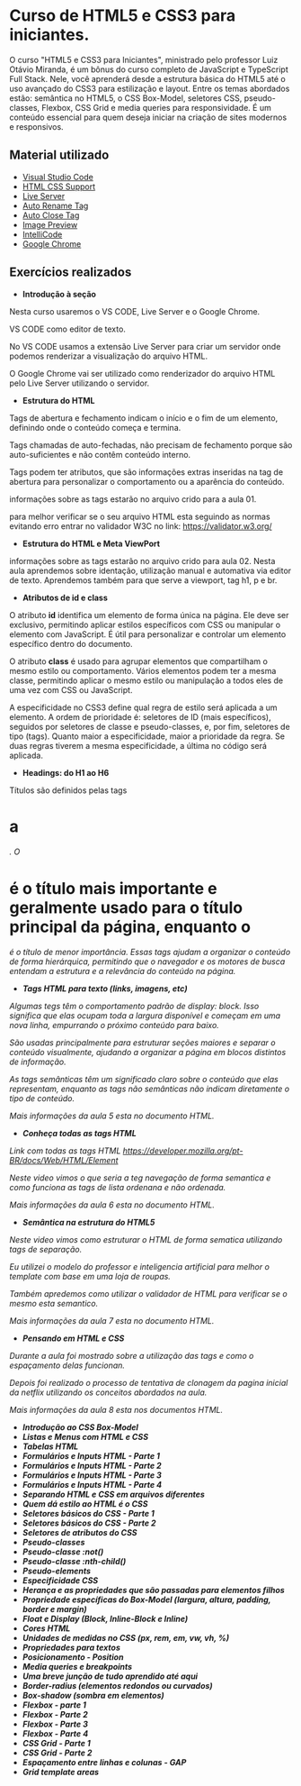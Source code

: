 # Curso de HTML5 e CSS3 para iniciantes.

O curso "HTML5 e CSS3 para Iniciantes", ministrado pelo professor Luiz Otávio Miranda, é um bônus do curso completo de JavaScript e TypeScript Full Stack. Nele, você aprenderá desde a estrutura básica do HTML5 até o uso avançado do CSS3 para estilização e layout. Entre os temas abordados estão: semântica no HTML5, o CSS Box-Model, seletores CSS, pseudo-classes, Flexbox, CSS Grid e media queries para responsividade. É um conteúdo essencial para quem deseja iniciar na criação de sites modernos e responsivos.

## Material utilizado

- [Visual Studio Code](https://code.visualstudio.com/)
- [HTML CSS Support](https://marketplace.visualstudio.com/items?itemName=ecmel.vscode-html-csshttps:/)
- [Live Server](https://github.com/ritwickdey/vscode-live-server-plus-plushttps:/)
- [Auto Rename Tag](https://marketplace.visualstudio.com/items?itemName=formulahendry.auto-rename-taghttps:/)
- [Auto Close Tag](https://marketplace.visualstudio.com/items?itemName=formulahendry.auto-close-taghttps:/)
- [Image Preview](https://marketplace.visualstudio.com/items?itemName=kisstkondoros.vscode-gutter-previewhttps:/)
- [IntelliCode](https://marketplace.visualstudio.com/items?itemName=VisualStudioExptTeam.vscodeintellicodehttps:/)
- [Google Chrome](https://support.google.com/chrome/answer/95346?hl=pt-BR&co=GENIE.Platform%3DDesktophttps:/)

## Exercícios realizados

- **Introdução à seção**

Nesta curso usaremos o VS CODE, Live Server e o Google Chrome.

VS CODE como editor de texto.

No VS CODE usamos a extensão Live Server para criar um servidor onde podemos renderizar a visualização do arquivo HTML.

O Google Chrome vai ser utilizado como renderizador do arquivo HTML pelo Live Server utilizando o servidor.

- **Estrutura do HTML**

Tags de abertura e fechamento indicam o início e o fim de um elemento, definindo onde o conteúdo começa e termina.

Tags chamadas de auto-fechadas, não precisam de fechamento porque são auto-suficientes e não contêm conteúdo interno.

Tags podem ter atributos, que são informações extras inseridas na tag de abertura para personalizar o comportamento ou a aparência do conteúdo.

informações sobre as tags estarão no arquivo crido para a aula 01.

para melhor verificar se o seu arquivo HTML esta seguindo as normas evitando erro entrar no validador W3C no link: https://validator.w3.org/


- **Estrutura do HTML e Meta ViewPort**

informações sobre as tags estarão no arquivo crido para aula 02.
Nesta aula aprendemos sobre identação, utilização manual e automativa via editor de texto.
Aprendemos também para que serve a viewport, tag h1, p e br.

- **Atributos de id e class**

O atributo **id** identifica um elemento de forma única na página. Ele deve ser exclusivo, permitindo aplicar estilos específicos com CSS ou manipular o elemento com JavaScript. É útil para personalizar e controlar um elemento específico dentro do documento.

O atributo **class** é usado para agrupar elementos que compartilham o mesmo estilo ou comportamento. Vários elementos podem ter a mesma classe, permitindo aplicar o mesmo estilo ou manipulação a todos eles de uma vez com CSS ou JavaScript.

A especificidade no CSS3 define qual regra de estilo será aplicada a um elemento. A ordem de prioridade é: seletores de ID (mais específicos), seguidos por seletores de classe e pseudo-classes, e, por fim, seletores de tipo (tags). Quanto maior a especificidade, maior a prioridade da regra. Se duas regras tiverem a mesma especificidade, a última no código será aplicada.

- **Headings: do H1 ao H6**

Títulos são definidos pelas tags <h1> a <h6>. O <h1> é o título mais importante e geralmente usado para o título principal da página, enquanto o <h6> é o título de menor importância. Essas tags ajudam a organizar o conteúdo de forma hierárquica, permitindo que o navegador e os motores de busca entendam a estrutura e a relevância do conteúdo na página.

- **Tags HTML para texto (links, imagens, etc)**

Algumas tegs têm o comportamento padrão de display: block. Isso significa que elas ocupam toda a largura disponível e começam em uma nova linha, empurrando o próximo conteúdo para baixo.

São usadas principalmente para estruturar seções maiores e separar o conteúdo visualmente, ajudando a organizar a página em blocos distintos de informação.

As tags semânticas têm um significado claro sobre o conteúdo que elas representam, enquanto as tags não semânticas não indicam diretamente o tipo de conteúdo.

Mais informações da aula 5 esta no documento HTML.

- **Conheça todas as tags HTML**

Link com todas as tags HTML https://developer.mozilla.org/pt-BR/docs/Web/HTML/Element

Neste video vimos o que seria a teg navegação de forma semantica e como funciona as tags de lista ordenana e não ordenada.

Mais informações da aula 6 esta no documento HTML.

- **Semântica na estrutura do HTML5**

Neste video vimos como estruturar o HTML de forma sematica utilizando tags de separação.

Eu utilizei o modelo do professor e inteligencia artificial para melhor o template com base em uma loja de roupas.

Também apredemos como utilizar o validador de HTML para verificar se o mesmo esta semantico.

Mais informações da aula 7 esta no documento HTML.

- **Pensando em HTML e CSS**

Durante a aula foi mostrado sobre a utilização das tags e como o espaçamento delas funcionan.

Depois foi realizado o processo de tentativa de clonagem da pagina inicial da netflix utilizando os conceitos abordados na aula.

Mais informações da aula 8 esta nos documentos HTML.

- **Introdução ao CSS Box-Model**
- **Listas e Menus com HTML e CSS**
- **Tabelas HTML**
- **Formulários e Inputs HTML - Parte 1**
- **Formulários e Inputs HTML - Parte 2**
- **Formulários e Inputs HTML - Parte 3**
- **Formulários e Inputs HTML - Parte 4**
- **Separando HTML e CSS em arquivos diferentes**
- **Quem dá estilo ao HTML é o CSS**
- **Seletores básicos do CSS - Parte 1**
- **Seletores básicos do CSS - Parte 2**
- **Seletores de atributos do CSS**
- **Pseudo-classes**
- **Pseudo-classe :not()**
- **Pseudo-classe :nth-child()**
- **Pseudo-elements**
- **Especificidade CSS**
- **Herança e as propriedades que são passadas para elementos filhos**
- **Propriedade específicas do Box-Model (largura, altura, padding, border e margin)**
- **Float e Display (Block, Inline-Block e Inline)**
- **Cores HTML**
- **Unidades de medidas no CSS (px, rem, em, vw, vh, %)**
- **Propriedades para textos**
- **Posicionamento - Position**
- **Media queries e breakpoints**
- **Uma breve junção de tudo aprendido até aqui**
- **Border-radius (elementos redondos ou curvados)**
- **Box-shadow (sombra em elementos)**
- **Flexbox - parte 1**
- **Flexbox - Parte 2**
- **Flexbox - Parte 3**
- **Flexbox - Parte 4**
- **CSS Grid - Parte 1**
- **CSS Grid - Parte 2**
- **Espaçamento entre linhas e colunas - GAP**
- **Grid template areas**
